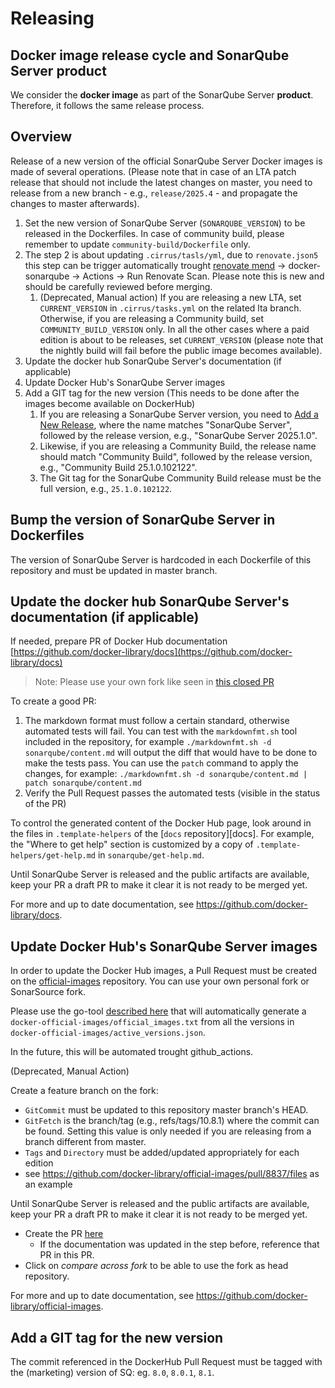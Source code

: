 # Releasing

## Docker image release cycle and SonarQube Server product

We consider the **docker image** as part of the SonarQube Server **product**. Therefore, it follows the same release process.

## Overview

Release of a new version of the official SonarQube Server Docker images is made of several operations. (Please note that in case of an LTA patch release that should not include the latest changes on master, you need to release from a new branch - e.g., `release/2025.4` - and propagate the changes to master afterwards).

1. Set the new version of SonarQube Server (`SONARQUBE_VERSION`) to be released in the Dockerfiles. In case of community build, please remember to update `community-build/Dockerfile` only.
2. The step 2 is about updating `.cirrus/tasls/yml`, due to `renovate.json5` this step can be trigger automatically trought [renovate mend](https://developer.mend.io/) -> docker-sonarqube -> Actions -> Run Renovate Scan. Please note this is new and should be carefully reviewed before merging.
    1. (Deprecated, Manual action) If you are releasing a new LTA, set `CURRENT_VERSION` in `.cirrus/tasks.yml` on the related lta branch. Otherwise, if you are releasing a Community build, set `COMMUNITY_BUILD_VERSION` only. In all the other cases where a paid edition is about to be releases, set `CURRENT_VERSION` (please note that the nightly build will fail before the public image becomes available).
3. Update the docker hub SonarQube Server's documentation (if applicable)
4. Update Docker Hub's SonarQube Server images
5. Add a GIT tag for the new version (This needs to be done after the images become available on DockerHub)
   1. If you are releasing a SonarQube Server version, you need to [Add a New Release](https://github.com/SonarSource/docker-sonarqube/releases/new), where the name matches "SonarQube Server", followed by the release version, e.g., "SonarQube Server 2025.1.0".
   2. Likewise, if you are releasing a Community Build, the release name should match "Community Build", followed by the release version, e.g., "Community Build 25.1.0.102122".
   3. The Git tag for the SonarQube Community Build release must be the full version, e.g., `25.1.0.102122`.

## Bump the version of SonarQube Server in Dockerfiles

The version of SonarQube Server is hardcoded in each Dockerfile of this repository and must be updated in master branch.

## Update the docker hub SonarQube Server's documentation (if applicable)

If needed, prepare PR of Docker Hub documentation [https://github.com/docker-library/docs](https://github.com/docker-library/docs)

> Note: Please use your own fork like seen in [this closed PR](https://github.com/docker-library/docs/pull/1660)

To create a good PR:

1. The markdown format must follow a certain standard, otherwise automated tests will fail. You can test with the `markdownfmt.sh` tool included in the repository, for example `./markdownfmt.sh -d sonarqube/content.md` will output the diff that would have to be done to make the tests pass. You can use the `patch` command to apply the changes, for example: `./markdownfmt.sh -d sonarqube/content.md | patch sonarqube/content.md`
2. Verify the Pull Request passes the automated tests (visible in the status of the PR)

To control the generated content of the Docker Hub page, look around in the files in `.template-helpers` of the [`docs` repository][docs]. For example, the "Where to get help" section is customized by a copy of `.template-helpers/get-help.md` in `sonarqube/get-help.md`.

Until SonarQube Server is released and the public artifacts are available, keep your PR a draft PR to make it clear it is not ready to be merged yet.

For more and up to date documentation, see https://github.com/docker-library/docs.

## Update Docker Hub's SonarQube Server images

In order to update the Docker Hub images, a Pull Request must be created on the [official-images](https://github.com/docker-library/official-images) repository. You can use your own personal fork or SonarSource fork.

Please use the go-tool [described here](./docker-official-images/README.md) that will automatically generate a `docker-official-images/official_images.txt` from all the versions in `docker-official-images/active_versions.json`.

In the future, this will be automated trought github_actions.

(Deprecated, Manual Action)

Create a feature branch on the fork:

* `GitCommit` must be updated to this repository master branch's HEAD.
* `GitFetch` is the branch/tag (e.g., refs/tags/10.8.1) where the commit can be found. Setting this value is only needed if you are releasing from a branch different from master.
* `Tags` and `Directory` must be added/updated appropriately for each edition
* see https://github.com/docker-library/official-images/pull/8837/files as an example

Until SonarQube Server is released and the public artifacts are available, keep your PR a draft PR to make it clear it is not ready to be merged yet.

* Create the PR [here](https://github.com/docker-library/official-images/compare)
  * If the documentation was updated in the step before, reference that PR in this PR.
* Click on *compare across fork* to be able to use the fork as head repository.

For more and up to date documentation, see https://github.com/docker-library/official-images.

## Add a GIT tag for the new version

The commit referenced in the DockerHub Pull Request must be tagged with the (marketing) version of SQ: eg. `8.0`, `8.0.1`, `8.1`.
